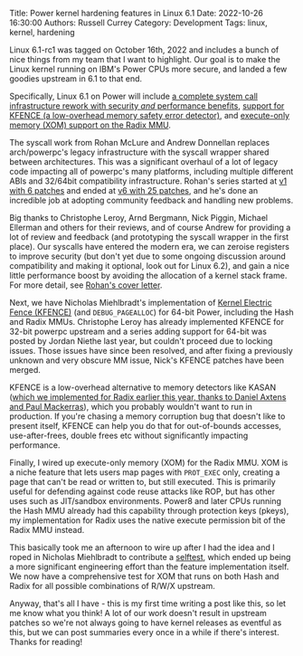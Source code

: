 Title: Power kernel hardening features in Linux 6.1
Date: 2022-10-26 16:30:00
Authors: Russell Currey
Category: Development
Tags: linux, kernel, hardening

Linux 6.1-rc1 was tagged on October 16th, 2022 and includes a bunch of nice things from my team that I want to highlight.  Our goal is to make the Linux kernel running on IBM's Power CPUs more secure, and landed a few goodies upstream in 6.1 to that end.

Specifically, Linux 6.1 on Power will include [a complete system call infrastructure rework with security *and* performance benefits](https://git.kernel.org/pub/scm/linux/kernel/git/torvalds/linux.git/commit/?id=7e92e01b724526b98cbc7f03dd4afa0295780d56), [support for KFENCE (a low-overhead memory safety error detector)](https://git.kernel.org/pub/scm/linux/kernel/git/torvalds/linux.git/commit/?id=a5edf9815dd739fce660b4c8658f61b7d2517042), and [execute-only memory (XOM) support on the Radix MMU](https://git.kernel.org/pub/scm/linux/kernel/git/torvalds/linux.git/commit/?id=395cac7752b905318ae454a8b859d4c190485510).

The syscall work from Rohan McLure and Andrew Donnellan replaces arch/powerpc's legacy infrastructure with the syscall wrapper shared between architectures.  This was a significant overhaul of a lot of legacy code impacting all of powerpc's many platforms, including multiple different ABIs and 32/64bit compatibility infrastructure.  Rohan's series started at [v1 with 6 patches](http://patchwork.ozlabs.org/project/linuxppc-dev/list/?series=302791&state=*) and ended at [v6 with 25 patches](http://patchwork.ozlabs.org/project/linuxppc-dev/list/?series=319348&state=*), and he's done an incredible job at adopting community feedback and handling new problems.

Big thanks to Christophe Leroy, Arnd Bergmann, Nick Piggin, Michael Ellerman and others for their reviews, and of course Andrew for providing a lot of review and feedback (and prototyping the syscall wrapper in the first place).  Our syscalls have entered the modern era, we can zeroise registers to improve security (but don't yet due to some ongoing discussion around compatibility and making it optional, look out for Linux 6.2), and gain a nice little performance boost by avoiding the allocation of a kernel stack frame.  For more detail, see [Rohan's cover letter](http://patchwork.ozlabs.org/project/linuxppc-dev/cover/20220921065605.1051927-1-rmclure@linux.ibm.com/).

Next, we have Nicholas Miehlbradt's implementation of [Kernel Electric Fence (KFENCE)](https://www.kernel.org/doc/html/latest/dev-tools/kfence.html) (and `DEBUG_PAGEALLOC`) for 64-bit Power, including the Hash and Radix MMUs.  Christophe Leroy has already implemented KFENCE for 32-bit powerpc upstream and a series adding support for 64-bit was posted by Jordan Niethe last year, but couldn't proceed due to locking issues.  Those issues have since been resolved, and after fixing a previously unknown and very obscure MM issue, Nick's KFENCE patches have been merged.

KFENCE is a low-overhead alternative to memory detectors like KASAN ([which we implemented for Radix earlier this year, thanks to Daniel Axtens and Paul Mackerras](https://git.kernel.org/pub/scm/linux/kernel/git/powerpc/linux.git/commit/?id=41b7a347bf1491e7300563bb224432608b41f62a)), which you probably wouldn't want to run in production.  If you're chasing a memory corruption bug that doesn't like to present itself, KFENCE can help you do that for out-of-bounds accesses, use-after-frees, double frees etc without significantly impacting performance.

Finally, I wired up execute-only memory (XOM) for the Radix MMU.  XOM is a niche feature that lets users map pages with `PROT_EXEC` only, creating a page that can't be read or written to, but still executed.  This is primarily useful for defending against code reuse attacks like ROP, but has other uses such as JIT/sandbox environments.  Power8 and later CPUs running the Hash MMU already had this capability through protection keys (pkeys), my implementation for Radix uses the native execute permission bit of the Radix MMU instead.

This basically took me an afternoon to wire up after I had the idea and I roped in Nicholas Miehlbradt to contribute a [selftest](https://github.com/torvalds/linux/blob/master/tools/testing/selftests/powerpc/mm/exec_prot.c), which ended up being a more significant engineering effort than the feature implementation itself.  We now have a comprehensive test for XOM that runs on both Hash and Radix for all possible combinations of R/W/X upstream.

Anyway, that's all I have - this is my first time writing a post like this, so let me know what you think!  A lot of our work doesn't result in upstream patches so we're not always going to have kernel releases as eventful as this, but we can post summaries every once in a while if there's interest.  Thanks for reading!
